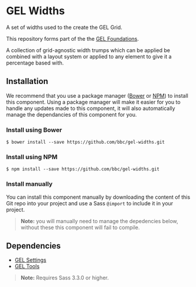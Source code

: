 # GEL Widths

A set of widths used to the create the GEL Grid.

This repository forms part of the the [GEL Foundations](https://github.com/bbc/gel-foundations).

A collection of grid-agnostic width trumps which can be applied be combined with a layout system or applied to any element to give it a percentage based with.

## Installation

We recommend that you use a package manager ([Bower](http://bower.io/) or [NPM](https://www.npmjs.org/)) to install this component. Using a package manager will make it easier for you to handle any updates made to this component, it will also automatically manage the dependancies of this component for you.

### Install using Bower

```Shell
$ bower install --save https://github.com/bbc/gel-widths.git
```

### Install using NPM

```Shell
$ npm install --save https://github.com/bbc/gel-widths.git
```

### Install manually

You can install this component manually by downloading the content of this Git repo into your project and use a Sass `@import` to include it in your project.

> **Note:** you will manually need to manage the depedencies below, without these this component will fail to compile.

## Dependencies

- [GEL Settings](https://github.com/bbc/gel-settings)
- [GEL Tools](https://github.com/bbc/gel-tools)

> **Note:** Requires Sass 3.3.0 or higher.

